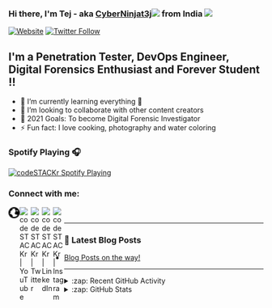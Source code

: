 ### Hi there, I'm Tej - aka [CyberNinjat3j][website]<img src="https://media.giphy.com/media/hvRJCLFzcasrR4ia7z/giphy.gif" width="25px"> from India <img src="https://media.giphy.com/media/pjd1jNxYFr5ygwVV1c/giphy.gif" width="25px">

[![Website](https://img.shields.io/website?label=tejkumar.in&style=for-the-badge&url=https%3A%2F%2Fcodestackr.com)](http://tejkumar.in)
[![Twitter Follow](https://img.shields.io/twitter/follow/CyberT3j?color=1DA1F2&logo=twitter&style=for-the-badge)](https://twitter.com/intent/follow?original_referer=https%3A%2F%2Fgithub.com%2Ftej0402&screen_name=CyberNinjaT3j)

## I'm a Penetration Tester, DevOps Engineer, Digital Forensics Enthusiast and Forever Student !!

- 🌱 I’m currently learning everything 🤣
- 👯 I’m looking to collaborate with other content creators
- 🥅 2021 Goals: To become Digital Forensic Investigator
- ⚡ Fun fact: I love cooking, photography and water coloring

### Spotify Playing 🎧

[<img src="https://now-playing-codestackr.vercel.app/api/spotify-playing" alt="codeSTACKr Spotify Playing" width="350" />](https://open.spotify.com/user/swyqyimdc12jajde4vpwd2x1b)

### Connect with me:

[<img align="left" alt="codeSTACKr.com" width="22px" src="https://raw.githubusercontent.com/iconic/open-iconic/master/svg/globe.svg" />][website]
[<img align="left" alt="codeSTACKr | YouTube" width="22px" src="https://cdn.jsdelivr.net/npm/simple-icons@v3/icons/youtube.svg" />][youtube]
[<img align="left" alt="codeSTACKr | Twitter" width="22px" src="https://cdn.jsdelivr.net/npm/simple-icons@v3/icons/twitter.svg" />][twitter]
[<img align="left" alt="codeSTACKr | LinkedIn" width="22px" src="https://cdn.jsdelivr.net/npm/simple-icons@v3/icons/linkedin.svg" />][linkedin]
[<img align="left" alt="codeSTACKr | Instagram" width="22px" src="https://cdn.jsdelivr.net/npm/simple-icons@v3/icons/instagram.svg" />][instagram]

<br />

<!-- --- -->

<!--### 📺 Latest YouTube Videos

<!-- YOUTUBE:START -->
<!-- - [YouTube Rewind 2020 - Web Dev Edition!](https://www.youtube.com/watch?v=F9ON_E6-y1E)
- ["Glassmorphism" Frosted Glass Credit Card Form with Validation | HTML, CSS, JavaScript](https://www.youtube.com/watch?v=jEa9YyRqE1U)
- [STOP Declaring IDs!?! JavaScript Global Variables Best Practices](https://www.youtube.com/watch?v=cve1gYV7jWk)
- [This is ALL you NEED to Become a Web Developer Today (2021)](https://www.youtube.com/watch?v=LTwFX-hitQo)
- [Top VS Code Updates | Last 2020 Update | v1.52 Released!! | Tips & Tricks 2020](https://www.youtube.com/watch?v=dgOu1Y9xl5k)
<!-- YOUTUBE:END 

➡️ [more videos...](https://youtube.com/codestackr) -->

---

### 📕 Latest Blog Posts

<!-- BLOG-POST-LIST:START -->
 - [Blog Posts on the way!](http://blog.tejkumar.in)
<!-- - [Microinteractions: Password Validation Animation](https://dev.to/codestackr/microinteractions-password-validation-animation-5629)
- [Notion + YouTube - A Powerful Combination for Productivity](https://dev.to/codestackr/notion-youtube-a-powerful-combination-for-productivity-1def)
- [Regular Expressions (RegEx) Crash Course](https://dev.to/codestackr/regular-expressions-regex-crash-course-248n)
- [Emmet Part 2 - Advanced](https://dev.to/codestackr/emmet-part-2-advanced-4c65)
- [Deno 1.0 Released! (Easy) REST API Example](https://dev.to/codestackr/deno-1-0-released-easy-rest-api-example-2fbl)
<!-- BLOG-POST-LIST:END

➡️ [more blog posts...](https://codestackr.com) -->
---

<details>
  <summary>:zap: Recent GitHub Activity</summary>
  
<!--START_SECTION:activity-->
1. ❌ Closed PR [#1](https://github.com/codeSTACKr/build-responsive-website/pull/1) in [codeSTACKr/build-responsive-website](https://github.com/codeSTACKr/build-responsive-website)
2. ❗️ Closed issue [#4](https://github.com/codeSTACKr/codestackr-vscode-theme/issues/4) in [codeSTACKr/codestackr-vscode-theme](https://github.com/codeSTACKr/codestackr-vscode-theme)
3. 🗣 Commented on [#4](https://github.com/codeSTACKr/codestackr-vscode-theme/issues/4) in [codeSTACKr/codestackr-vscode-theme](https://github.com/codeSTACKr/codestackr-vscode-theme)
4. 🎉 Merged PR [#7](https://github.com/codeSTACKr/codestackr-vscode-theme/pull/7) in [codeSTACKr/codestackr-vscode-theme](https://github.com/codeSTACKr/codestackr-vscode-theme)
5. ❗️ Closed issue [#6](https://github.com/codeSTACKr/codestackr-vscode-theme/issues/6) in [codeSTACKr/codestackr-vscode-theme](https://github.com/codeSTACKr/codestackr-vscode-theme)
<!--END_SECTION:activity-->

</details>

<details>
  <summary>:zap: GitHub Stats</summary>

  <img align="left" alt="tej0402's GitHub Stats" src="https://github-readme-stats.codestackr.vercel.app/api?username=tej0402&show_icons=true&hide_border=true" />

</details>

[website]: http://tejkumar.in
[course]: http://#
[twitter]: https://twitter.com/CyberT3j
[youtube]: https://youtube.com/#
[instagram]: https://instagram.com/iamtejkumar
[linkedin]: https://linkedin.com/in/iamtejkumar
[webdevplaylist]: https://www.youtube.com/playlist?list=#
[jsplaylist]: https://www.youtube.com/playlist?list=#
[cssplaylist]: https://www.youtube.com/playlist?list=#
[reactplaylist]: https://www.youtube.com/playlist?list=#